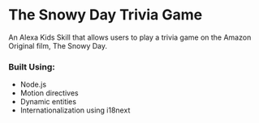 
# The Snowy Day Trivia Game

An Alexa Kids Skill that allows users to play a trivia game on the Amazon Original film, The Snowy Day.

### Built Using:

* Node.js
* Motion directives
* Dynamic entities
* Internationalization using i18next